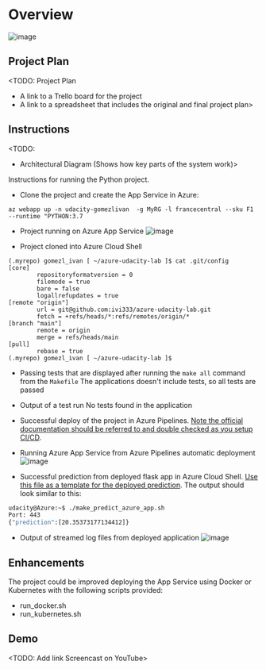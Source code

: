 # Overview

![image](https://user-images.githubusercontent.com/3152635/224437421-57377ae1-bb39-4d14-922e-27364ebe4432.png)


## Project Plan
<TODO: Project Plan

* A link to a Trello board for the project
* A link to a spreadsheet that includes the original and final project plan>

## Instructions

<TODO:  
* Architectural Diagram (Shows how key parts of the system work)>

Instructions for running the Python project.  

* Clone the project and create the App Service in Azure:
```
az webapp up -n udacity-gomezlivan  -g MyRG -l francecentral --sku F1 --runtime "PYTHON:3.7
```

* Project running on Azure App Service
![image](https://user-images.githubusercontent.com/3152635/224437632-544ccb51-fe28-40c5-90a8-d350811aec25.png)

* Project cloned into Azure Cloud Shell
```
(.myrepo) gomezl_ivan [ ~/azure-udacity-lab ]$ cat .git/config 
[core]
        repositoryformatversion = 0
        filemode = true
        bare = false
        logallrefupdates = true
[remote "origin"]
        url = git@github.com:ivi333/azure-udacity-lab.git
        fetch = +refs/heads/*:refs/remotes/origin/*
[branch "main"]
        remote = origin
        merge = refs/heads/main
[pull]
        rebase = true
(.myrepo) gomezl_ivan [ ~/azure-udacity-lab ]$ 
```

* Passing tests that are displayed after running the `make all` command from the `Makefile`
The applications doesn't include tests, so all tests are passed

* Output of a test run
No tests found in the application

* Successful deploy of the project in Azure Pipelines.  [Note the official documentation should be referred to and double checked as you setup CI/CD](https://docs.microsoft.com/en-us/azure/devops/pipelines/ecosystems/python-webapp?view=azure-devops).

* Running Azure App Service from Azure Pipelines automatic deployment
![image](https://user-images.githubusercontent.com/3152635/224442304-54a47480-4af5-4689-a508-6185e7e2e05c.png)

* Successful prediction from deployed flask app in Azure Cloud Shell.  [Use this file as a template for the deployed prediction](https://github.com/udacity/nd082-Azure-Cloud-DevOps-Starter-Code/blob/master/C2-AgileDevelopmentwithAzure/project/starter_files/flask-sklearn/make_predict_azure_app.sh).
The output should look similar to this:

```bash
udacity@Azure:~$ ./make_predict_azure_app.sh
Port: 443
{"prediction":[20.35373177134412]}
```

* Output of streamed log files from deployed application
![image](https://user-images.githubusercontent.com/3152635/224441869-87d04e23-55b4-4ecb-b472-a431177dba66.png)

> 

## Enhancements

The project could be improved deploying the App Service using Docker or Kubernetes with the following scripts provided:
- run_docker.sh
- run_kubernetes.sh

## Demo 

<TODO: Add link Screencast on YouTube>


